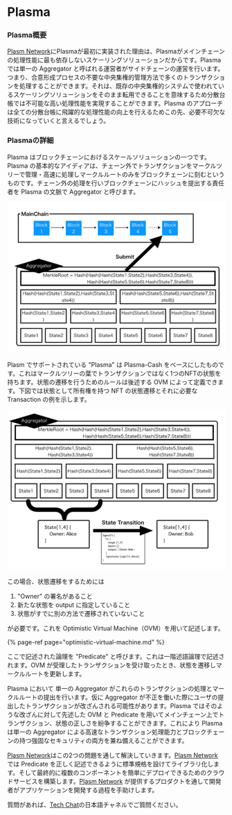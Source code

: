 # Plasma

### Plasma概要

[Plasm Network](https://www.plasmnet.io/)にPlasmaが最初に実装された理由は、Plasmaがメインチェーンの処理性能に最も依存しないスケーリングソリューションだからです。Plasma では単一の Aggregator と呼ばれる運営者がサイドチェーンの運営を行います。つまり、合意形成プロセスの不要な中央集権的管理方法で多くのトランザクションを処理することができます。それは、既存の中央集権的システムで使われているスケーリングソリューションをそのまま転用できることを意味するため分散台帳では不可能な高い処理性能を実現することができます。Plasma のアプローチは全ての分散台帳に飛躍的な処理性能の向上を行えるためこの先、必要不可欠な技術になっていくと言えるでしょう。

### Plasmaの詳細

Plasma はブロックチェーンにおけるスケールソリューションの一つです。Plasma の基本的なアイディアは、チェーン外でトランザクションをマークルツリーで管理・高速に処理しマークルルートのみをブロックチェーンに刻むというものです。チェーン外の処理を行いブロックチェーンにハッシュを提出する責任者を Plasma の文脈で Aggregator と呼びます。

![](../../.gitbook/assets/sukurnshotto-2020-05-29-160149png.png)

Plasm でサポートされている "Plasma" は Plasma-Cash をベースにしたものです。これはマークルツリーの葉でトランザクションではなく1つのNFTの状態を持ちます。状態の遷移を行うためのルールは後述する OVM によって定義できます。下図では状態として所有権を持つ NFT の状態遷移とそれに必要な Transaction の例を示します。

![](../../.gitbook/assets/sukurnshotto-2020-05-29-160433png.png)

この場合、状態遷移をするためには 

1. "Owner" の署名があること 
2. 新たな状態を output に指定していること 
3. 状態がすでに別の方法で遷移されていないこと 

が必要です。これを Optimistic Virtual Machine（OVM）を用いて記述します。

{% page-ref page="optimistic-virtual-machine.md" %}

ここで記述された論理を "Predicate" と呼びます。これは一階述語論理で記述されます。OVM が受理したトランザクションを受け取ったとき、状態を遷移しマークルルートを更新します。

Plasma において 単一の Aggregator がこれらのトランザクションの処理とマークルルートの提出を行います。仮に Aggregator が不正を働いた際にユーザの提出したトランザクションが改ざんされる可能性があります。Plasma ではそのような改ざんに対して先述した OVM と Predicate を用いてメインチェーン上でトランザクション、状態の正しさを紛争することができます。これにより Plasma は単一の Aggregator による高速なトランザクション処理能力とブロックチェーンの持つ強固なセキュリティの両方を兼ね備えることができます。

[Plasm Network](https://www.plasmnet.io/)はこの2つの問題を通して解決していきます。[Plasm Network](https://www.plasmnet.io/) では Predicate を正しく記述できるように標準規格を設けてライブラリ化します。そして最終的に複数のコンポーネントを簡単にデプロイできるためのクラウドサービスを構築します。[Plasm Network](https://www.plasmnet.io/) が提供するプロダクトを通して開発者がアプリケーションを開発する過程を手助けします。

質問があれば、[Tech Chat](https://discord.gg/Cyjnrxv)の日本語チャネルでご質問ください。



